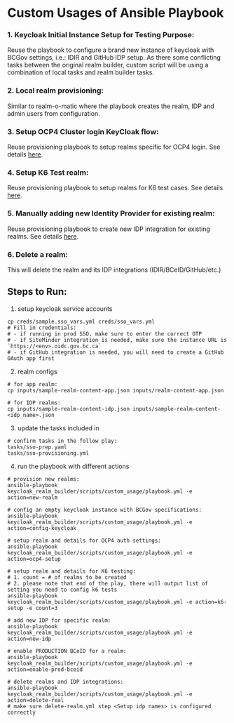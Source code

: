 # Custom Usages of Ansible Playbook

### 1. Keycloak Initial Instance Setup for Testing Purpose:
Reuse the playbook to configure a brand new instance of keycloak with BCGov settings, i.e.: IDIR and GitHub IDP setup. As there some conflicting tasks between the original realm builder, custom script will be using a combination of local tasks and realm builder tasks.

### 2. Local realm provisioning:
Similar to realm-o-matic where the playbook creates the realm, IDP and admin users from configuration.

### 3. Setup OCP4 Cluster login KeyCloak flow:
Reuse provisioning playbook to setup realms specific for OCP4 login. See details [here](doc/ocp4-cluster-kc.md).

### 4. Setup K6 Test realm:
Reuse provisioning playbook to setup realms for K6 test cases. See details [here](doc/k6-setup-automation.md).

### 5. Manually adding new Identity Provider for existing realm:
Reuse provisioning playbook to create new IDP integration for existing realms. See details [here](doc/new-idp.md).

### 6. Delete a realm:
This will delete the realm and its IDP integrations (IDIR/BCeID/GitHub/etc.)

## Steps to Run:
1. setup keycloak service accounts
```shell
cp creds/sample.sso_vars.yml creds/sso_vars.yml
# Fill in credentials:
# - if running in prod SSO, make sure to enter the correct OTP
# - if SiteMinder integration is needed, make sure the instance URL is `https://<env>.oidc.gov.bc.ca`
# - if GitHub integration is needed, you will need to create a GitHub OAuth app first
```

2. realm configs
```shell
# for app realm:
cp inputs/sample-realm-content-app.json inputs/realm-content-app.json

# for IDP realms:
cp inputs/sample-realm-content-idp.json inputs/sample-realm-content-<idp_name>.json
```

3. update the tasks included in 
```shell
# confirm tasks in the follow play:
tasks/sso-prep.yaml
tasks/sso-provisioning.yml
```

4. run the playbook with different actions
```shell
# provision new realms:
ansible-playbook keycloak_realm_builder/scripts/custom_usage/playbook.yml -e action=new-realm

# config an empty keycloak instance with BCGov specifications:
ansible-playbook keycloak_realm_builder/scripts/custom_usage/playbook.yml -e action=config-keycloak

# setup realm and details for OCP4 auth settings:
ansible-playbook keycloak_realm_builder/scripts/custom_usage/playbook.yml -e action=ocp4-setup

# setup realm and details for K6 testing:
# 1. count = # of realms to be created
# 2. please note that end of the play, there will output list of setting you need to config k6 tests
ansible-playbook keycloak_realm_builder/scripts/custom_usage/playbook.yml -e action=k6-setup -e count=3

# add new IDP for specific realm:
ansible-playbook keycloak_realm_builder/scripts/custom_usage/playbook.yml -e action=new-idp

# enable PRODUCTION BCeID for a realm:
ansible-playbook keycloak_realm_builder/scripts/custom_usage/playbook.yml -e action=enable-prod-bceid

# delete realms and IDP integrations:
ansible-playbook keycloak_realm_builder/scripts/custom_usage/playbook.yml -e action=delete-real
# make sure delete-realm.yml step <Setup idp names> is configured correctly
```
